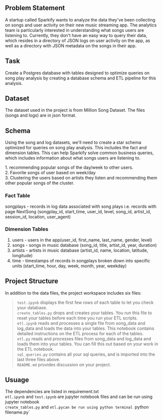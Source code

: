 ## Problem Statement
A startup called Sparkify wants to analyze the data they've been collecting on songs and user activity on their new music streaming app. The analytics team is particularly interested in understanding what songs users are listening to. Currently, they don't have an easy way to query their data, which resides in a directory of JSON logs on user activity on the app, as well as a directory with JSON metadata on the songs in their app.

## Task
Create a Postgres database with tables designed to optimize queries on song play analysis by creating a database schema and ETL pipeline for this analysis.

## Dataset
The dataset used in the project is from Million Song Dataset. The files (songs and logs) are in json format.

## Schema
<p> Using the song and log datasets, we'll need to create a star schema optimized for queries on song play analysis. This includes the fact and dimension tables. This can help Sparkify solve common business queries, which includes information about what songs users are listening to.</p>
1. recommending popular songs of the day/week to other users.<br/>
2. Favorite songs of user based on week/day <br/>
3. Clustering the users based on artists they listen and recommending them other popular songs of the cluster.<br/>

### Fact Table
songplays - records in log data associated with song plays i.e. records with page NextSong (songplay_id, start_time, user_id, level, song_id, artist_id, session_id, location, user_agent)

### Dimension Tables
1. users - users in the app(user_id, first_name, last_name, gender, level)
2. songs - songs in music database (song_id, title, artist_id, year, duration)
3. artists - artists in music database (artist_id, name, location, latitude, longitude)
4. time - timestamps of records in songplays broken down into specific units (start_time, hour, day, week, month, year, weekday)

## Project Structure
In addition to the data files, the project workspace includes six files:

> `test.ipynb` displays the first few rows of each table to let you check your database.</br>
> `create_tables.py` drops and creates your tables. You run this file to reset your tables before each time you run your ETL scripts.<br/>
> `etl.ipynb` reads and processes a single file from song_data and log_data and loads the data into your tables. This notebook contains detailed instructions on the ETL process for each of the tables.<br/>
> `etl.py` reads and processes files from song_data and log_data and loads them into your tables. You can fill this out based on your work in the ETL notebook.<br/>
> `sql_queries.py` contains all your sql queries, and is imported into the last three files above.<br/>
> `README.md` provides discussion on your project.<br/>

## Usuage
The dependencies are listed in requirement.txt<br/>
`etl.ipynb` and `test.ipynb` are jupyter notebook files and can be run using jupyter notebook<br/>
`create_tables.py` and `etl.pycan be run using python terminal `python filename.py`<br/>
